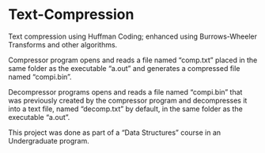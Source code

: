 # Text-Compression
Text compression using Huffman Coding; enhanced using Burrows-Wheeler Transforms and other algorithms.

Compressor program opens and reads a file named “comp.txt” placed in the same folder as the executable “a.out” and generates a compressed file named “compi.bin”.

Decompressor programs opens and reads a file named “compi.bin” that was previously created by the compressor program and decompresses it into a text file, named “decomp.txt” by default, in the same folder as the executable “a.out”.

This project was done as part of a “Data Structures” course in an Undergraduate program.
